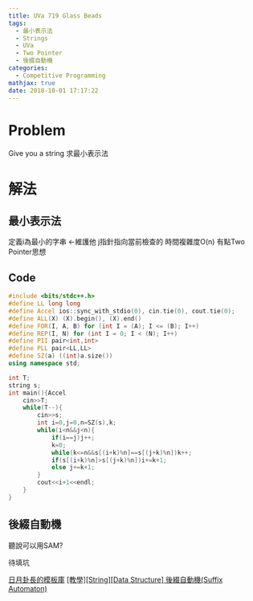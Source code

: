 ```yaml
---
title: UVa 719 Glass Beads
tags:
  - 最小表示法
  - Strings
  - UVa
  - Two Pointer
  - 後綴自動機
categories:
  - Competitive Programming
mathjax: true
date: 2018-10-01 17:17:22
---
```



# Problem
Give you a string
求最小表示法

<!--more-->


# 解法

## 最小表示法

定義i為最小的字串 <-維護他
j指針指向當前檢查的
時間複雜度O(n)
有點Two Pointer思想

## Code
```cpp
#include <bits/stdc++.h>
#define LL long long
#define Accel ios::sync_with_stdio(0), cin.tie(0), cout.tie(0);
#define ALL(X) (X).begin(), (X).end()
#define FOR(I, A, B) for (int I = (A); I <= (B); I++)
#define REP(I, N) for (int I = 0; I < (N); I++)
#define PII pair<int,int>
#define PLL pair<LL,LL>
#define SZ(a) ((int)a.size())
using namespace std;

int T;
string s;
int main(){Accel
	cin>>T;
	while(T--){
		cin>>s;
		int i=0,j=0,n=SZ(s),k;
		while(i<n&&j<n){
			if(i==j)j++;
			k=0;
			while(k<=n&&s[(i+k)%n]==s[(j+k)%n])k++;
			if(s[(i+k)%n]>s[(j+k)%n])i+=k+1;
			else j+=k+1;
		}
		cout<<i+1<<endl;
	}
}
```

## 後綴自動機

聽說可以用SAM? 

待填坑

[日月卦長的模板庫](http://sunmoon-template.blogspot.com/2015/05/suffix-automaton.html)
[[教學][String][Data Structure] 後綴自動機(Suffix Automaton)](http://codingbeans.blogspot.com/2016/01/data-structure-suffix-automaton.html)